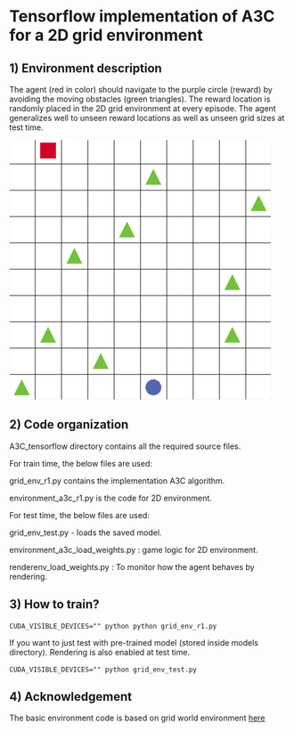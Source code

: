 # Tensorflow implementation of A3C for a 2D grid environment

## 1) Environment description  

The agent (red in color) should navigate to the purple circle (reward) by avoiding the moving obstacles (green triangles). 
The reward location is randomly placed in the 2D grid environment at every episode. The agent generalizes well to unseen reward locations as well as unseen grid sizes at test time.  

![1](https://github.com/akileshbadrinaaraayanan/A3C_grid_world/raw/master/img/sample.png)

## 2) Code organization

A3C_tensorflow directory contains all the required source files.

For train time, the below files are used:

grid_env_r1.py contains the implementation A3C algorithm.

environment_a3c_r1.py is the code for 2D environment.

For test time, the below files are used:

grid_env_test.py - loads the saved model.

environment_a3c_load_weights.py : game logic for 2D environment.

renderenv_load_weights.py : To monitor how the agent behaves by rendering. 

## 3) How to train?
```
CUDA_VISIBLE_DEVICES="" python python grid_env_r1.py
```
If you want to just test with pre-trained model (stored inside models directory). Rendering is also enabled at test time.
```
CUDA_VISIBLE_DEVICES="" python grid_env_test.py
```
## 4) Acknowledgement
The basic environment code is based on grid world environment [here](https://github.com/rlcode/reinforcement-learning/tree/master/1-grid-world)
